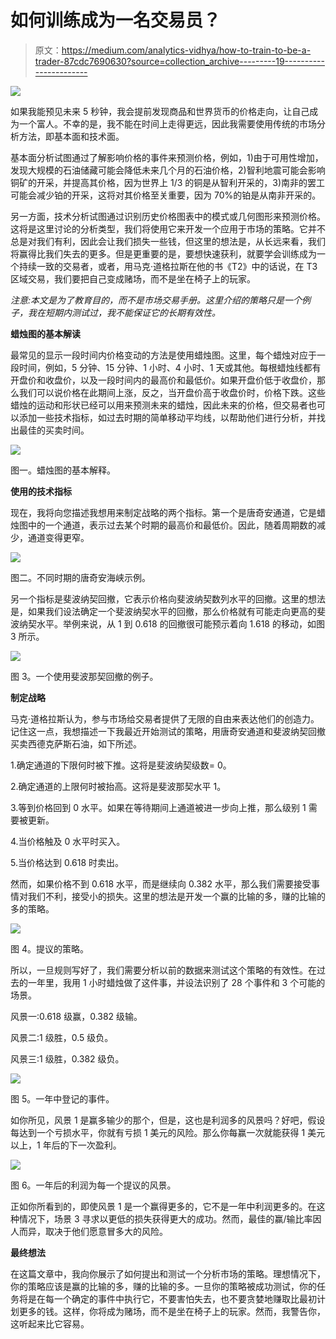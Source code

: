 # 如何训练成为一名交易员？

> 原文：<https://medium.com/analytics-vidhya/how-to-train-to-be-a-trader-87cdc7690630?source=collection_archive---------19----------------------->

![](img/c91cd1a4879ee309a0ee44560a3715ef.png)

如果我能预见未来 5 秒钟，我会提前发现商品和世界货币的价格走向，让自己成为一个富人。不幸的是，我不能在时间上走得更远，因此我需要使用传统的市场分析方法，即基本面和技术面。

基本面分析试图通过了解影响价格的事件来预测价格，例如，1)由于可用性增加，发现大规模的石油储藏可能会降低未来几个月的石油价格，2)智利地震可能会影响铜矿的开采，并提高其价格，因为世界上 1/3 的铜是从智利开采的，3)南非的罢工可能会减少铂的开采，这将对其价格至关重要，因为 70%的铂是从南非开采的。

另一方面，技术分析试图通过识别历史价格图表中的模式或几何图形来预测价格。这将是这里讨论的分析类型，我们将使用它来开发一个应用于市场的策略。它并不总是对我们有利，因此会让我们损失一些钱，但这里的想法是，从长远来看，我们将赢得比我们失去的更多。但是更重要的是，要想快速获利，就要学会训练成为一个持续一致的交易者，或者，用马克·道格拉斯在他的书《T2》中的话说，在 T3 区域交易，我们要把自己变成赌场，而不是坐在椅子上的玩家。

*注意:本文是为了教育目的，而不是市场交易手册。这里介绍的策略只是一个例子，我在短期内测试过，我不能保证它的长期有效性。*

**蜡烛图的基本解读**

最常见的显示一段时间内价格变动的方法是使用蜡烛图。这里，每个蜡烛对应于一段时间，例如，5 分钟、15 分钟、1 小时、4 小时、1 天或其他。每根蜡烛线都有开盘价和收盘价，以及一段时间内的最高价和最低价。如果开盘价低于收盘价，那么我们可以说价格在此期间上涨，反之，当开盘价高于收盘价时，价格下跌。这些蜡烛的运动和形状已经可以用来预测未来的蜡烛，因此未来的价格，但交易者也可以添加一些技术指标，如过去时期的简单移动平均线，以帮助他们进行分析，并找出最佳的买卖时间。

![](img/eae2d2f968d05e1b53bea6a078bbbb4f.png)

图一。蜡烛图的基本解释。

**使用的技术指标**

现在，我将向您描述我想用来制定战略的两个指标。第一个是唐奇安通道，它是蜡烛图中的一个通道，表示过去某个时期的最高价和最低价。因此，随着周期数的减少，通道变得更窄。

![](img/95e7b4d593c37fe99ebf3637f9cc7768.png)

图二。不同时期的唐奇安海峡示例。

另一个指标是斐波纳契回撤，它表示价格向斐波纳契数列水平的回撤。这里的想法是，如果我们设法确定一个斐波纳契水平的回撤，那么价格就有可能走向更高的斐波纳契水平。举例来说，从 1 到 0.618 的回撤很可能预示着向 1.618 的移动，如图 3 所示。

![](img/11e8511975d1cbe390cda9c9f860c19c.png)

图 3。一个使用斐波那契回撤的例子。

**制定战略**

马克·道格拉斯认为，参与市场给交易者提供了无限的自由来表达他们的创造力。记住这一点，我想描述一下我最近开始测试的策略，用唐奇安通道和斐波纳契回撤买卖西德克萨斯石油，如下所述。

1.确定通道的下限何时被下推。这将是斐波纳契级数= 0。

2.确定通道的上限何时被抬高。这将是斐波那契水平 1。

3.等到价格回到 0 水平。如果在等待期间上通道被进一步向上推，那么级别 1 需要被更新。

4.当价格触及 0 水平时买入。

5.当价格达到 0.618 时卖出。

然而，如果价格不到 0.618 水平，而是继续向 0.382 水平，那么我们需要接受事情对我们不利，接受小的损失。这里的想法是开发一个赢的比输的多，赚的比输的多的策略。

![](img/bedb6d2a14be0a269c8d4866fe2f690f.png)

图 4。提议的策略。

所以，一旦规则写好了，我们需要分析以前的数据来测试这个策略的有效性。在过去的一年里，我用 1 小时蜡烛做了这件事，并设法识别了 28 个事件和 3 个可能的场景。

风景一:0.618 级赢，0.382 级输。

风景二:1 级胜，0.5 级负。

风景三:1 级胜，0.382 级负。

![](img/2eb6d659efb9c5de79e5a9e78c9ce56c.png)

图 5。一年中登记的事件。

如你所见，风景 1 是赢多输少的那个，但是，这也是利润多的风景吗？好吧，假设每达到一个亏损水平，你就有亏损 1 美元的风险。那么你每赢一次就能获得 1 美元以上，1 年后的下一次盈利。

![](img/c0d718a87711f9933ba5af5f2e88f529.png)

图 6。一年后的利润为每一个提议的风景。

正如你所看到的，即使风景 1 是一个赢得更多的，它不是一年中利润更多的。在这种情况下，场景 3 寻求以更低的损失获得更大的成功。然而，最佳的赢/输比率因人而异，取决于他们愿意冒多大的风险。

**最终想法**

在这篇文章中，我向你展示了如何提出和测试一个分析市场的策略。理想情况下，你的策略应该是赢的比输的多，赚的比输的多。一旦你的策略被成功测试，你的任务将是在每一个确定的事件中执行它，不要害怕失去，也不要贪婪地赚取比最初计划更多的钱。这样，你将成为赌场，而不是坐在椅子上的玩家。然而，我警告你，这听起来比它容易。